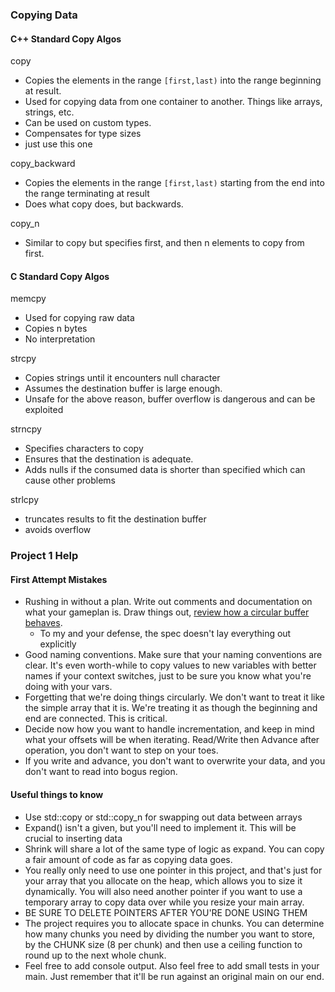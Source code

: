 ### Copying Data

#### C++ Standard Copy Algos

copy
- Copies the elements in the range `[first,last)` into the range beginning at result.
- Used for copying data from one container to another. Things like arrays, strings, etc.
- Can be used on custom types.
- Compensates for type sizes
- just use this one

copy_backward
- Copies the elements in the range `[first,last)` starting from the end into the range terminating at result
- Does what copy does, but backwards.

copy_n
- Similar to copy but specifies first, and then n elements to copy from first.

#### C Standard Copy Algos

memcpy
- Used for copying raw data
- Copies n bytes
- No interpretation

strcpy
- Copies strings until it encounters null character
- Assumes the destination buffer is large enough. 
- Unsafe for the above reason, buffer overflow is dangerous and can be exploited

strncpy
- Specifies characters to copy
- Ensures that the destination is adequate.
- Adds nulls if the consumed data is shorter than specified which can cause other problems

strlcpy
- truncates results to fit the destination buffer
- avoids overflow



### Project 1 Help

#### First Attempt Mistakes

- Rushing in without a plan. Write out comments and documentation on what your gameplan is. Draw things out, [review how a circular buffer behaves](https://en.wikipedia.org/wiki/Circular_buffer).
	- To my and your defense, the spec doesn't lay everything out explicitly
- Good naming conventions. Make sure that your naming conventions are clear. It's even worth-while to copy values to new variables with better names if your context switches, just to be sure you know what you're doing with your vars.
- Forgetting that we're doing things circularly. We don't want to treat it like the simple array that it is. We're treating it as though the beginning and end are connected. This is critical.
- Decide now how you want to handle incrementation, and keep in mind what your offsets will be when iterating. Read/Write then Advance after operation, you don't want to step on your toes.
- If you write and advance, you don't want to overwrite your data, and you don't want to read into bogus region.

#### Useful things to know

- Use std::copy or std::copy_n for swapping out data between arrays
- Expand() isn't a given, but you'll need to implement it. This will be crucial to inserting data
- Shrink will share a lot of the same type of logic as expand. You can copy a fair amount of code as far as copying data goes.
- You really only need to use one pointer in this project, and that's just for your array that you allocate on the heap, which allows you to size it dynamically. You will also need another pointer if you want to use a temporary array to copy data over while you resize your main array.
- BE SURE TO DELETE POINTERS AFTER YOU'RE DONE USING THEM
- The project requires you to allocate space in chunks. You can determine how many chunks you need by dividing the number you want to store, by the CHUNK size (8 per chunk) and then use a ceiling function to round up to the next whole chunk.
- Feel free to add console output. Also feel free to add small tests in your main. Just remember that it'll be run against an original main on our end.